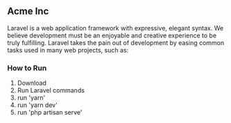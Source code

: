 
## Acme Inc

Laravel is a web application framework with expressive, elegant syntax. We believe development must be an enjoyable and creative experience to be truly fulfilling. Laravel takes the pain out of development by easing common tasks used in many web projects, such as:

### How to Run

1. Download
2. Run Laravel commands
3. run 'yarn' 
4. run 'yarn dev'
5. run 'php artisan serve'

